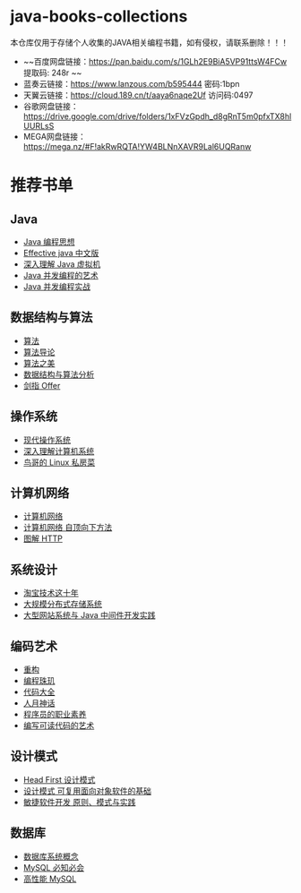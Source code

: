 # java-books-collections
本仓库仅用于存储个人收集的JAVA相关编程书籍，如有侵权，请联系删除！！！

- ~~百度网盘链接：https://pan.baidu.com/s/1GLh2E9BiA5VP91ttsW4FCw 提取码: 248r ~~
- 蓝奏云链接：https://www.lanzous.com/b595444 密码:1bpn
- 天翼云链接：https://cloud.189.cn/t/aaya6naqe2Uf 访问码:0497
- 谷歌网盘链接：https://drive.google.com/drive/folders/1xFVzGpdh_d8gRnT5m0pfxTX8hlUURLsS
- MEGA网盘链接：https://mega.nz/#F!akRwRQTA!YW4BLNnXAVR9Lal6UQRanw

# 推荐书单

## Java

- [Java 编程思想](https://book.douban.com/subject/2130190/)
- [Effective java 中文版](https://book.douban.com/subject/3360807/)
- [深入理解 Java 虚拟机](https://book.douban.com/subject/24722612/)
- [Java 并发编程的艺术](https://book.douban.com/subject/26591326/)
- [Java 并发编程实战](https://book.douban.com/subject/10484692/)

## 数据结构与算法

- [算法](https://book.douban.com/subject/19952400/)
- [算法导论](https://book.douban.com/subject/20432061/)
- [算法之美](https://book.douban.com/subject/30155731/)
- [数据结构与算法分析](https://book.douban.com/subject/3351237/)
- [剑指 Offer](https://book.douban.com/subject/25910559/)

## 操作系统

- [现代操作系统](https://book.douban.com/subject/3852290/)
- [深入理解计算机系统](https://book.douban.com/subject/26912767/)
- [鸟哥的 Linux 私房菜](https://book.douban.com/subject/4889838/)
  
## 计算机网络

- [计算机网络](https://book.douban.com/subject/2970300/)
- [计算机网络 自顶向下方法](https://book.douban.com/subject/1391207/)
- [图解 HTTP](https://book.douban.com/subject/25863515/)

## 系统设计

- [淘宝技术这十年](https://book.douban.com/subject/24335672/)
- [大规模分布式存储系统](https://book.douban.com/subject/25723658/)
- [大型网站系统与 Java 中间件开发实践](https://book.douban.com/subject/25867042/)

## 编码艺术

- [重构](https://book.douban.com/subject/4262627/)
- [编程珠玑](https://book.douban.com/subject/3227098/)
- [代码大全](https://book.douban.com/subject/1477390/)
- [人月神话](https://book.douban.com/subject/1102259/)
- [程序员的职业素养](https://book.douban.com/subject/11614538/)
- [编写可读代码的艺术](https://book.douban.com/subject/10797189/)

## 设计模式

- [Head First 设计模式](https://book.douban.com/subject/2243615/)
- [设计模式 可复用面向对象软件的基础](https://book.douban.com/subject/1052241/)
- [敏捷软件开发 原则、模式与实践](https://book.douban.com/subject/1140457/)

## 数据库

- [数据库系统概念](https://book.douban.com/subject/10548379/)
- [MySQL 必知必会](https://book.douban.com/subject/3354490/)
- [高性能 MySQL](https://book.douban.com/subject/23008813/)
